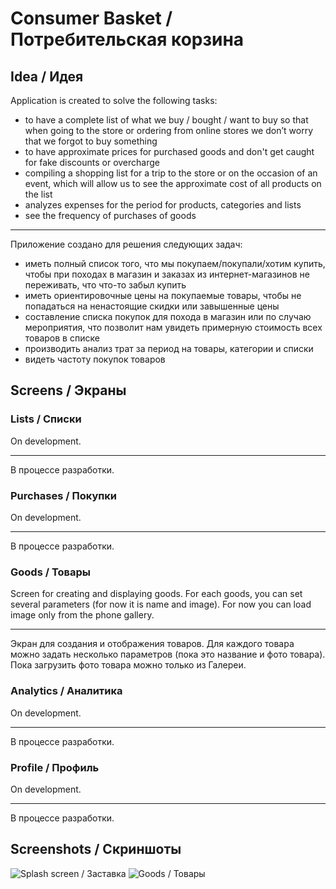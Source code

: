 # Consumer Basket / Потребительская корзина

## Idea / Идея
Application is created to solve the following tasks:
 - to have a complete list of what we buy / bought / want to buy so that when going to the store or ordering from online stores we don’t worry that we forgot to buy something 
 - to have approximate prices for purchased goods and don't get caught for fake discounts or overcharge
 - compiling a shopping list for a trip to the store or on the occasion of an event, which will allow us to see the approximate cost of all products on the list
 - analyzes expenses for the period for products, categories and lists
 - see the frequency of purchases of goods

---
Приложение создано для решения следующих задач:
 - иметь полный список того, что мы покупаем/покупали/хотим купить, чтобы при походах в магазин и заказах из интернет-магазинов не переживать, что что-то забыл купить
 - иметь ориентировочные цены на покупаемые товары, чтобы не попадаться на ненастоящие скидки или завышенные цены
 - составление списка покупок для похода в магазин или по случаю мероприятия, что позволит нам увидеть примерную стоимость всех товаров в списке
 - производить анализ трат за период на товары, категории и списки
 - видеть частоту покупок товаров
 
## Screens / Экраны

### Lists / Списки

On development.

---

В процессе разработки.

### Purchases / Покупки

On development.

---

В процессе разработки.

### Goods / Товары

Screen for creating and displaying goods. For each goods, you can set several parameters (for now it is name and image). For now you can load image only from the phone gallery.

---

Экран для создания и отображения товаров. Для каждого товара можно задать несколько параметров (пока это название и фото товара). Пока загрузить фото товара можно только из Галереи.

### Analytics / Аналитика

On development.

---

В процессе разработки.

### Profile / Профиль

On development.

---

В процессе разработки.

## Screenshots / Скриншоты

![Splash screen / Заставка](https://github.com/buzuchka/consumer_basket/raw/master/images/splash_screen.png)
![Goods / Товары](https://github.com/buzuchka/consumer_basket/raw/master/images/splash_screen.png)